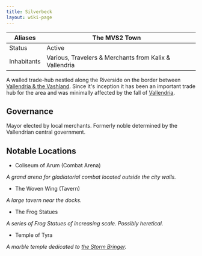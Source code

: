 ```yaml
---
title: Silverbeck
layout: wiki-page
---
```


| Aliases           | The MVS2 Town                                          |     |
| ----------------- | ------------------------------------------------------ | --- |
| Status            | Active                                                 |     |
| Inhabitants       | Various, Travelers & Merchants from Kalix & Vallendria |     |

A walled trade-hub nestled along the Riverside on the border between [Vallendria & the Vashland](/wiki/continents/Tav'esh). Since it's inception it has been an important trade hub for the area and was minimally affected by the fall of [Vallendria](/wiki/nations/Vallendrian-Empire).

## Governance

Mayor elected by local merchants. Formerly noble determined by the Vallendrian central government.

## Notable Locations

- Coliseum of Arum (Combat Arena)

*A grand arena for gladiatorial combat located outside the city walls.*

- The Woven Wing (Tavern)

*A large tavern near the docks.*

- The Frog Statues

*A series of Frog Statues of increasing scale. Possibly heretical.*

- Temple of Tyra

*A marble temple dedicated to [the Storm Bringer](/wiki/religion/Pantheon).*